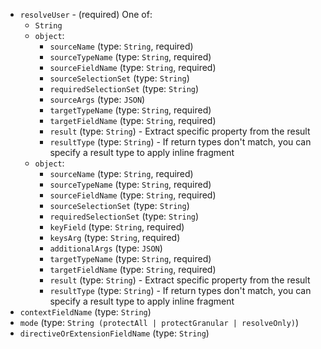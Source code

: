 
* `resolveUser` -  (required) One of: 
  * `String`
  * `object`: 
    * `sourceName` (type: `String`, required)
    * `sourceTypeName` (type: `String`, required)
    * `sourceFieldName` (type: `String`, required)
    * `sourceSelectionSet` (type: `String`)
    * `requiredSelectionSet` (type: `String`)
    * `sourceArgs` (type: `JSON`)
    * `targetTypeName` (type: `String`, required)
    * `targetFieldName` (type: `String`, required)
    * `result` (type: `String`) - Extract specific property from the result
    * `resultType` (type: `String`) - If return types don't match,
you can specify a result type to apply inline fragment
  * `object`: 
    * `sourceName` (type: `String`, required)
    * `sourceTypeName` (type: `String`, required)
    * `sourceFieldName` (type: `String`, required)
    * `sourceSelectionSet` (type: `String`)
    * `requiredSelectionSet` (type: `String`)
    * `keyField` (type: `String`, required)
    * `keysArg` (type: `String`, required)
    * `additionalArgs` (type: `JSON`)
    * `targetTypeName` (type: `String`, required)
    * `targetFieldName` (type: `String`, required)
    * `result` (type: `String`) - Extract specific property from the result
    * `resultType` (type: `String`) - If return types don't match,
you can specify a result type to apply inline fragment
* `contextFieldName` (type: `String`)
* `mode` (type: `String (protectAll | protectGranular | resolveOnly)`)
* `directiveOrExtensionFieldName` (type: `String`)